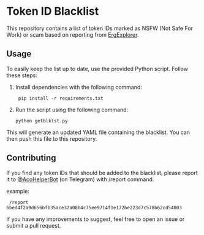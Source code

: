 # Token ID Blacklist

This repository contains a list of token IDs marked as NSFW (Not Safe For Work) or scam based on reporting from [ErgExplorer](https://ergexplorer.com/).

## Usage

To easily keep the list up to date, use the provided Python script. Follow these steps:

1. Install dependencies with the following command:
   
   ``` pip install -r requirements.txt```

2. Run the script using the following command:
   
   ```python getblklst.py ```

This will generate an updated YAML file containing the blacklist. You can then push this file to this repository.

## Contributing

If you find any token IDs that should be added to the blacklist, please report it to [@AcoHelperBot](https://t.me/AcoHelperBot) (on Telegram) with /report command.

example:

`` /report 6bed4f2a9d656bfb35ace32a08b4c75ee9714f1e172be223d7c578b62cd54003``

If you have any improvements to suggest, feel free to open an issue or submit a pull request.
